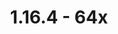 ---
title: 1.16.4 - 64x

permalink: /article/compliance64x/1.16.4

long_text: TEST TEST TEST TEST TEST TEST TEST TEST TEST TEST TEST TEST TEST TEST TEST TEST TEST TEST TEST TEST TEST TEST TEST TEST TEST TEST TEST 

added:
  - Blocks:
    - Wow
    - Wow
    - Wow
    - Wow
  - Items:
    - Wow
    - Wow
    - Wow
  - Entities [Optifine 1.14]:
    - Wow
    - Wow
    - Wow

changed:
	- none

fixed:
	- none

removed:
	- none

---